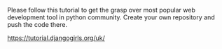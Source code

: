 Please follow this tutorial to get the grasp over most popular web development tool in python community.
Create your own repository and push the code there.

https://tutorial.djangogirls.org/uk/
